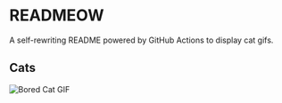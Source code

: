 # READMEOW

A self-rewriting README powered by GitHub Actions to display cat gifs.

## Cats

![Bored Cat GIF](https://media1.giphy.com/media/mlvseq9yvZhba/200.gif?cid=9acd02dapy7rpq3ify3ixlhd672ss7sl0ovzt35h2kgq9r7y&ep=v1_gifs_search&rid=200.gif&ct=g)
